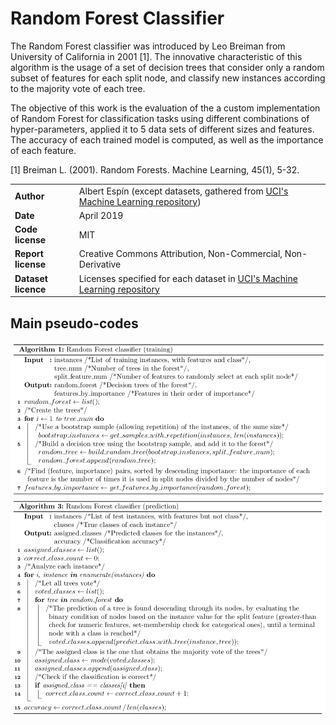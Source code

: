 # Random Forest Classifier

The Random Forest classifier was introduced by Leo Breiman from University of California in 2001 [1]. The innovative characteristic of this algorithm is the usage of a set of decision trees that consider only a random subset of features for each split node, and classify new instances according to the majority vote of each tree.

The objective of this work is the evaluation of the a custom implementation of Random Forest for classification tasks using different combinations of hyper-parameters, applied it to 5 data sets of different sizes and features. The accuracy of each trained model is computed, as well as the importance of each feature.

[1] Breiman L. (2001). Random Forests. Machine Learning, 45(1), 5-32.

| | |
|-|-|
| **Author** | Albert Espín (except datasets, gathered from [UCI's Machine Learning repository](http://archive.ics.uci.edu/ml)) |
| **Date**  | April 2019  |
| **Code license**  | MIT |
| **Report license**  | Creative Commons Attribution, Non-Commercial, Non-Derivative |
|**Dataset licence** | Licenses specified for each dataset in [UCI's Machine Learning repository](http://archive.ics.uci.edu/ml) |


## Main pseudo-codes

![](pseudo_code_training.png)
![](pseudo_code_prediction.png)
